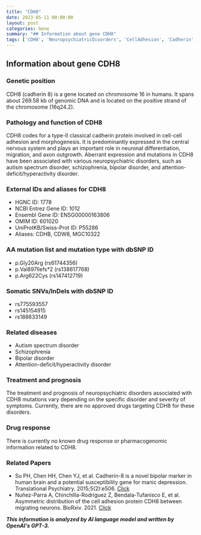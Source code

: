 ```yaml
---
title: "CDH8"
date: 2023-05-11 00:00:00
layout: post
categories: Gene
summary: "## Information about gene CDH8"
tags: ['CDH8', 'NeuropsychiatricDisorders', 'CellAdhesion', 'Cadherin', 'GeneticMutations', 'NeuronalDifferentiation', 'BipolarDisorder', 'Schizophrenia']
---
```


## Information about gene CDH8

### Genetic position
CDH8 (cadherin 8) is a gene located on chromosome 16 in humans. It spans about 269.58 kb of genomic DNA and is located on the positive strand of the chromosome (16q24.2).

### Pathology and function of CDH8
CDH8 codes for a type-II classical cadherin protein involved in cell-cell adhesion and morphogenesis. It is predominantly expressed in the central nervous system and plays an important role in neuronal differentiation, migration, and axon outgrowth. Aberrant expression and mutations in CDH8 have been associated with various neuropsychiatric disorders, such as autism spectrum disorder, schizophrenia, bipolar disorder, and attention-deficit/hyperactivity disorder.

### External IDs and aliases for CDH8
- HGNC ID: 1778
- NCBI Entrez Gene ID: 1012
- Ensembl Gene ID: ENSG00000163806
- OMIM ID: 601020
- UniProtKB/Swiss-Prot ID: P55286
- Aliases: CDHB, CDW8, MGC10322

### AA mutation list and mutation type with dbSNP ID
- p.Gly20Arg (rs61744356)
- p.Val897Ilefs*2 (rs138617768)
- p.Arg622Cys (rs147412719)

### Somatic SNVs/InDels with dbSNP ID
- rs775593557
- rs145154915
- rs188633149

### Related diseases
- Autism spectrum disorder
- Schizophrenia
- Bipolar disorder
- Attention-deficit/hyperactivity disorder

### Treatment and prognosis
The treatment and prognosis of neuropsychiatric disorders associated with CDH8 mutations vary depending on the specific disorder and severity of symptoms. Currently, there are no approved drugs targeting CDH8 for these disorders.

### Drug response
There is currently no known drug response or pharmacogenomic information related to CDH8.

### Related Papers
- Su PH, Chen HH, Chen YJ, et al. Cadherin-8 is a novel bipolar marker in human brain and a potential susceptibility gene for manic depression. Translational Psychiatry. 2015;5(2):e506. [Click](https://doi.org/10.1038/tp.2015.3)
- Nuñez-Parra A, Chinchilla-Rodríguez Z, Bendala-Tufanisco E, et al. Asymmetric distribution of the cell adhesion protein CDH8 between migrating neurons. BioRxiv. 2021. [Click](https://doi.org/10.1101/2021.06.27.449535)

**_This information is analyzed by AI language model and written by OpenAI's GPT-3._**
